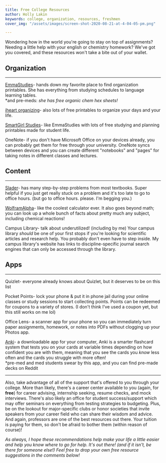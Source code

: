 ```yaml
---
title: Free College Resources
author: Holly Lakin
keywords: college, organization, resources, freshmen
cover_img: "/assets/images/screen-shot-2020-08-21-at-4-04-05-pm.png"

---
```

Wondering how in the world you're going to stay on top of assignments? Needing a little help with your english or chemistry homework? We've got you covered, and these resources won't take a bite out of your wallet.

## Organization

***

[EmmaStudies](https://emmastudies.com/printables "EmmaStudies")- hands down my favorite place to find organization printables. She has everything from studying schedules to language learning tables.  
\*and pre-meds: _she has free organic chem hex sheets!_

[iheart organizing](http://www.iheartorganizing.com/p/free-printables.html "iheart organizing")- also lots of free printables to organize your days and your life.

[SmartGirl Studies](https://www.smartgirlstudy.com/free-downloads "SmartGirl Studies")- like EmmaStudies with lots of free studying and planning printables made for student life.

OneNote- if you don't have Microsoft Office on your devices already, you can probably get them for free through your university. OneNote syncs between devices and you can create different "notebooks" and "pages" for taking notes in different classes and lectures.

## Content

***

[Slader](https://www.slader.com "Slader")- has many step-by-step problems from most textbooks. Super helpful if you just get really stuck on a problem and it's too late to go to office hours. (but go to office hours. please. I'm begging you.)

[WolframAlpha](https://www.wolframalpha.com "WolframAlpha")- like the coolest calculator ever. It also goes beyond math; you can look up a whole bunch of facts about pretty much any subject, including chemical reactions!

Campus Library- talk about underutilized! (including by me) Your campus library _should_ be one of your first stops if you're looking for scientific articles and research help. You probably don't even have to step inside. My campus library's website has links to discipline-specific journal search engines that can only be accessed through the library.

## Apps

***

Quizlet- everyone already knows about Quizlet, but it deserves to be on this list

Pocket Points- lock your phone & put it in phone jail during your online classes or study sessions to start collecting points. Points can be redeemed for coupons to a variety of stores. (I don't think I've used a coupon yet, but this still works on me lol)

Office Lens- a scanner app for your phone so you can immediately turn paper assignments, homework, or notes into PDFs without clogging up your Photos app.

[Anki](https://apps.ankiweb.net "Anki")- a downloadable app for your computer, Anki is a smarter flashcard system that tests you on your cards at variable times depending on how confident you are with them, meaning that you see the cards you _know_ less often and the cards you struggle with more often!  
\*pre-med and med students swear by this app, and you can find pre-made decks on Reddit

***

Also, take advantage of all of the support that's offered to you through your college. More than likely, there's a career center available to you (again, for **free**) for career advising, internship seeking, resume checks, and mock interviews. There's also likely an office for student success/support which may offer seminars on everything from testing strategies to budgeting. Plus, be on the lookout for major-specific clubs or honor societies that invite speakers from your career field who can share their wisdom and advice. And again, professors are one of the best resources out there. Your tuition is paying for them, so don't be afraid to bother them (within reason of course)!

_As always, I hope these recommendations help make your life a little easier and help you know where to go for help. It's out there! (and if it isn't, be there for someone else!) Feel free to drop your own free resource suggestions in the comments below!_
